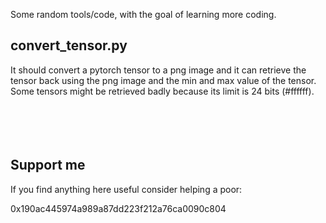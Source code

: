 
Some random tools/code, with the goal of learning more coding.


## convert_tensor.py
It should convert a pytorch tensor to a png image and it can retrieve the tensor back using the png image and the min and max value of the tensor. Some tensors might be retrieved badly because its limit is 24 bits (#ffffff).
<br>
<br>
<br>
<br>
<br>
## Support me
If you find anything here useful consider helping a poor:

0x190ac445974a989a87dd223f212a76ca0090c804
